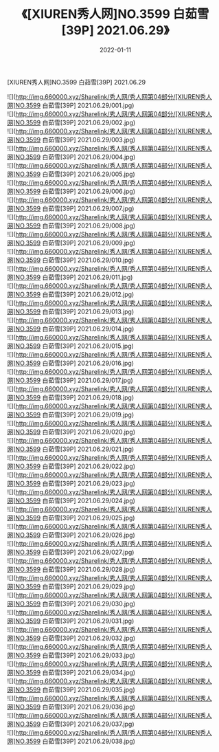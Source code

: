 ﻿---
layout: post
title:  《[XIUREN秀人网]NO.3599 白茹雪[39P] 2021.06.29》
date:   2022-01-11
img: http://img.660000.xyz/Sharelink/秀人网/秀人网第04部分/[XIUREN秀人网]NO.3599 白茹雪[39P] 2021.06.29/000.jpg
categories: [美女, 清纯, 唯美]
---

[XIUREN秀人网]NO.3599 白茹雪[39P] 2021.06.29

 ![](http://img.660000.xyz/Sharelink/秀人网/秀人网第04部分/[XIUREN秀人网]NO.3599 白茹雪[39P] 2021.06.29/001.jpg) <br>![](http://img.660000.xyz/Sharelink/秀人网/秀人网第04部分/[XIUREN秀人网]NO.3599 白茹雪[39P] 2021.06.29/002.jpg) <br>![](http://img.660000.xyz/Sharelink/秀人网/秀人网第04部分/[XIUREN秀人网]NO.3599 白茹雪[39P] 2021.06.29/003.jpg) <br>![](http://img.660000.xyz/Sharelink/秀人网/秀人网第04部分/[XIUREN秀人网]NO.3599 白茹雪[39P] 2021.06.29/004.jpg) <br>![](http://img.660000.xyz/Sharelink/秀人网/秀人网第04部分/[XIUREN秀人网]NO.3599 白茹雪[39P] 2021.06.29/005.jpg) <br>![](http://img.660000.xyz/Sharelink/秀人网/秀人网第04部分/[XIUREN秀人网]NO.3599 白茹雪[39P] 2021.06.29/006.jpg) <br>![](http://img.660000.xyz/Sharelink/秀人网/秀人网第04部分/[XIUREN秀人网]NO.3599 白茹雪[39P] 2021.06.29/007.jpg) <br>![](http://img.660000.xyz/Sharelink/秀人网/秀人网第04部分/[XIUREN秀人网]NO.3599 白茹雪[39P] 2021.06.29/008.jpg) <br>![](http://img.660000.xyz/Sharelink/秀人网/秀人网第04部分/[XIUREN秀人网]NO.3599 白茹雪[39P] 2021.06.29/009.jpg) <br>![](http://img.660000.xyz/Sharelink/秀人网/秀人网第04部分/[XIUREN秀人网]NO.3599 白茹雪[39P] 2021.06.29/010.jpg) <br>![](http://img.660000.xyz/Sharelink/秀人网/秀人网第04部分/[XIUREN秀人网]NO.3599 白茹雪[39P] 2021.06.29/011.jpg) <br>![](http://img.660000.xyz/Sharelink/秀人网/秀人网第04部分/[XIUREN秀人网]NO.3599 白茹雪[39P] 2021.06.29/012.jpg) <br>![](http://img.660000.xyz/Sharelink/秀人网/秀人网第04部分/[XIUREN秀人网]NO.3599 白茹雪[39P] 2021.06.29/013.jpg) <br>![](http://img.660000.xyz/Sharelink/秀人网/秀人网第04部分/[XIUREN秀人网]NO.3599 白茹雪[39P] 2021.06.29/014.jpg) <br>![](http://img.660000.xyz/Sharelink/秀人网/秀人网第04部分/[XIUREN秀人网]NO.3599 白茹雪[39P] 2021.06.29/015.jpg) <br>![](http://img.660000.xyz/Sharelink/秀人网/秀人网第04部分/[XIUREN秀人网]NO.3599 白茹雪[39P] 2021.06.29/016.jpg) <br>![](http://img.660000.xyz/Sharelink/秀人网/秀人网第04部分/[XIUREN秀人网]NO.3599 白茹雪[39P] 2021.06.29/017.jpg) <br>![](http://img.660000.xyz/Sharelink/秀人网/秀人网第04部分/[XIUREN秀人网]NO.3599 白茹雪[39P] 2021.06.29/018.jpg) <br>![](http://img.660000.xyz/Sharelink/秀人网/秀人网第04部分/[XIUREN秀人网]NO.3599 白茹雪[39P] 2021.06.29/019.jpg) <br>![](http://img.660000.xyz/Sharelink/秀人网/秀人网第04部分/[XIUREN秀人网]NO.3599 白茹雪[39P] 2021.06.29/020.jpg) <br>![](http://img.660000.xyz/Sharelink/秀人网/秀人网第04部分/[XIUREN秀人网]NO.3599 白茹雪[39P] 2021.06.29/021.jpg) <br>![](http://img.660000.xyz/Sharelink/秀人网/秀人网第04部分/[XIUREN秀人网]NO.3599 白茹雪[39P] 2021.06.29/022.jpg) <br>![](http://img.660000.xyz/Sharelink/秀人网/秀人网第04部分/[XIUREN秀人网]NO.3599 白茹雪[39P] 2021.06.29/023.jpg) <br>![](http://img.660000.xyz/Sharelink/秀人网/秀人网第04部分/[XIUREN秀人网]NO.3599 白茹雪[39P] 2021.06.29/024.jpg) <br>![](http://img.660000.xyz/Sharelink/秀人网/秀人网第04部分/[XIUREN秀人网]NO.3599 白茹雪[39P] 2021.06.29/025.jpg) <br>![](http://img.660000.xyz/Sharelink/秀人网/秀人网第04部分/[XIUREN秀人网]NO.3599 白茹雪[39P] 2021.06.29/026.jpg) <br>![](http://img.660000.xyz/Sharelink/秀人网/秀人网第04部分/[XIUREN秀人网]NO.3599 白茹雪[39P] 2021.06.29/027.jpg) <br>![](http://img.660000.xyz/Sharelink/秀人网/秀人网第04部分/[XIUREN秀人网]NO.3599 白茹雪[39P] 2021.06.29/028.jpg) <br>![](http://img.660000.xyz/Sharelink/秀人网/秀人网第04部分/[XIUREN秀人网]NO.3599 白茹雪[39P] 2021.06.29/029.jpg) <br>![](http://img.660000.xyz/Sharelink/秀人网/秀人网第04部分/[XIUREN秀人网]NO.3599 白茹雪[39P] 2021.06.29/030.jpg) <br>![](http://img.660000.xyz/Sharelink/秀人网/秀人网第04部分/[XIUREN秀人网]NO.3599 白茹雪[39P] 2021.06.29/031.jpg) <br>![](http://img.660000.xyz/Sharelink/秀人网/秀人网第04部分/[XIUREN秀人网]NO.3599 白茹雪[39P] 2021.06.29/032.jpg) <br>![](http://img.660000.xyz/Sharelink/秀人网/秀人网第04部分/[XIUREN秀人网]NO.3599 白茹雪[39P] 2021.06.29/033.jpg) <br>![](http://img.660000.xyz/Sharelink/秀人网/秀人网第04部分/[XIUREN秀人网]NO.3599 白茹雪[39P] 2021.06.29/034.jpg) <br>![](http://img.660000.xyz/Sharelink/秀人网/秀人网第04部分/[XIUREN秀人网]NO.3599 白茹雪[39P] 2021.06.29/035.jpg) <br>![](http://img.660000.xyz/Sharelink/秀人网/秀人网第04部分/[XIUREN秀人网]NO.3599 白茹雪[39P] 2021.06.29/036.jpg) <br>![](http://img.660000.xyz/Sharelink/秀人网/秀人网第04部分/[XIUREN秀人网]NO.3599 白茹雪[39P] 2021.06.29/037.jpg) <br>![](http://img.660000.xyz/Sharelink/秀人网/秀人网第04部分/[XIUREN秀人网]NO.3599 白茹雪[39P] 2021.06.29/038.jpg) <br>
